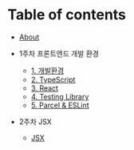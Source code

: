 # Table of contents

- [About](README.md)

- 1주차 프론트엔드 개발 환경
  - [1. 개발환경](week1/environment.md)
  - [2. TypeScript](week1/typescript.md)
  - [3. React](week1/react.md)
  - [4. Testing Library](week1/testing_library.md)
  - [5. Parcel & ESLint](week1/parcel_eslint.md)

- 2주차 JSX
  - [JSX](week2/jsx.md)
